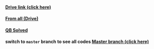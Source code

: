 #### [Drive link (click here)](https://drive.google.com/drive/folders/1H2g2HGL0Qd9MGtnr9LewBFm0_IKKI8eJ?usp=sharing)
#### [From all (Drive)](https://drive.google.com/drive/folders/1hxhkaAD94O4zB8AsddKTXUeYMqXvDODs?usp=drive_link)
#### [QB Solved](https://docs.google.com/document/d/1Jz4r0tpt70bMPwsk2Ww8buQMifSWj142/edit?usp=sharing&ouid=117111263460423133931&rtpof=true&sd=true)
#### switch to `master` branch to see all codes [Master branch (click here)](https://github.com/darish3703/inp/tree/master)
